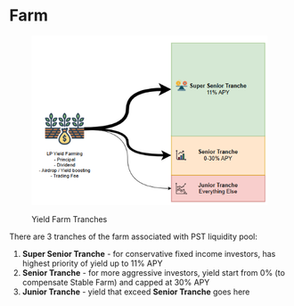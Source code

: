 # Farm

<figure><img src="../.gitbook/assets/image (17).png" alt=""><figcaption><p>Yield Farm Tranches</p></figcaption></figure>

There are 3 tranches of the farm associated with PST liquidity pool:

1. **Super Senior Tranche** - for conservative fixed income investors, has highest priority of yield up to 11% APY
2. **Senior Tranche** - for more aggressive investors, yield start from 0% (to compensate Stable Farm) and capped at 30% APY
3. **Junior Tranche** - yield that exceed **Senior Tranche** goes here
